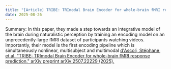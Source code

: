 ```yaml
---
title: "[Article] TRIBE: TRImodal Brain Encoder for whole-brain fMRI response prediction"
date: 2025-08-26
---
```


Summary: In this paper, they made a step towards an integrative model of the brain during naturalistic perception by training an encoding model on an unprecedently-large fMRI dataset of participants watching videos. Importantly, their model is the first encoding pipeline which is simultaneously nonlinear, multisubject and multimodal
[d'Ascoli, Stéphane, et al. "TRIBE: TRImodal Brain Encoder for whole-brain fMRI response prediction." arXiv preprint arXiv:2507.22229 (2025).](https://www.arxiv.org/abs/2507.22229)
